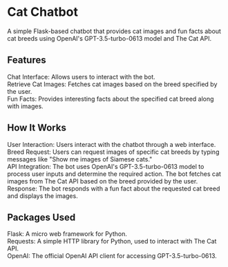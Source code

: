 # Cat Chatbot

A simple Flask-based chatbot that provides cat images and fun facts about cat breeds using OpenAI's GPT-3.5-turbo-0613 model and The Cat API.

## Features

Chat Interface: Allows users to interact with the bot. </br>
Retrieve Cat Images: Fetches cat images based on the breed specified by the user.</br>
Fun Facts: Provides interesting facts about the specified cat breed along with images. </br>

## How It Works

User Interaction: Users interact with the chatbot through a web interface.</br>
Breed Request: Users can request images of specific cat breeds by typing messages like "Show me images of Siamese cats." </br>
API Integration: The bot uses OpenAI's GPT-3.5-turbo-0613 model to process user inputs and determine the required action. 
The bot fetches cat images from The Cat API based on the breed provided by the user. </br>
Response: The bot responds with a fun fact about the requested cat breed and displays the images.


## Packages Used

Flask: A micro web framework for Python. </br>
Requests: A simple HTTP library for Python, used to interact with The Cat API. </br>
OpenAI: The official OpenAI API client for accessing GPT-3.5-turbo-0613.
